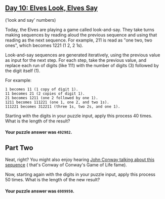 ## [Day 10: Elves Look, Elves Say](https://adventofcode.com/2015/day/10)

('look and say' numbers)

Today, the Elves are playing a game called look-and-say. They take turns making sequences by reading
aloud the previous sequence and using that reading as the next sequence. For example, 211 is read
as "one two, two ones", which becomes 1221 (1 2, 2 1s).

Look-and-say sequences are generated iteratively, using the previous value as input for the next
step. For each step, take the previous value, and replace each run of digits (like 111) with the
number of digits (3) followed by the digit itself (1).

For example:

    1 becomes 11 (1 copy of digit 1).
    11 becomes 21 (2 copies of digit 1).
    21 becomes 1211 (one 2 followed by one 1).
    1211 becomes 111221 (one 1, one 2, and two 1s).
    111221 becomes 312211 (three 1s, two 2s, and one 1).

Starting with the digits in your puzzle input, apply this process 40 times. What is the length of
the result?

#### Your puzzle answer was `492982`.

## Part Two

Neat, right? You might also enjoy
hearing [John Conway talking about this sequence](https://www.youtube.com/watch?v=ea7lJkEhytA) (
that's Conway of Conway's Game of Life fame).

Now, starting again with the digits in your puzzle input, apply this process 50 times. What is the
length of the new result?

#### Your puzzle answer was `6989950`.
